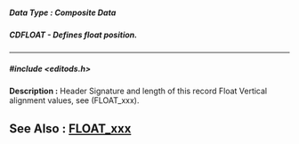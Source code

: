 ##### Data Type : Composite Data
##### CDFLOAT - Defines float position.
---
##### #include <editods.h>
**Description :**
Header Signature and length of this record
Float Vertical alignment values, see (FLOAT_xxx).

**See Also :**
[FLOAT_xxx](D:/md_files/FLOAT_xxx.md)
---
